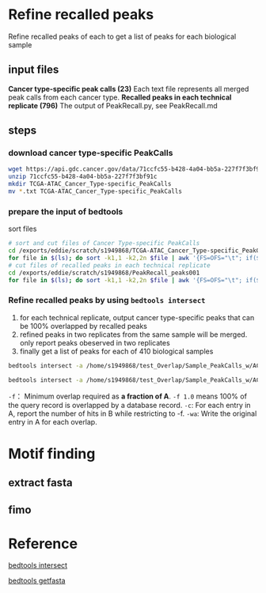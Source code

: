 
# Refine recalled peaks 
Refine recalled peaks of each  to get a list of peaks for each biological sample
## input files
**Cancer type-specific peak calls (23)**
Each text file represents all merged peak calls from each cancer type. 
**Recalled peaks in each technical replicate (796)**
The output of PeakRecall.py, see PeakRecall.md
## steps
### download cancer type-specific PeakCalls
```bash
wget https://api.gdc.cancer.gov/data/71ccfc55-b428-4a04-bb5a-227f7f3bf91c
unzip 71ccfc55-b428-4a04-bb5a-227f7f3bf91c
mkdir TCGA-ATAC_Cancer_Type-specific_PeakCalls
mv *.txt TCGA-ATAC_Cancer_Type-specific_PeakCalls
```
### prepare the input of bedtools
sort files
```bash
# sort and cut files of Cancer Type-specific PeakCalls
cd /exports/eddie/scratch/s1949868/TCGA-ATAC_Cancer_Type-specific_PeakCalls
for file in $(ls); do sort -k1,1 -k2,2n $file | awk '{FS=OFS="\t"; if($1~/^chr/){print $1,$2,$3,$4;}}' > /exports/eddie/scratch/s1949868/Sample_PeakCalls/${file}.sorted; done
# cut files of recalled peaks in each technical replicate
cd /exports/eddie/scratch/s1949868/PeakRecall_peaks001
for file in $(ls); do sort -k1,1 -k2,2n $file | awk '{FS=OFS="\t"; if($1~/^chr/){print $1,$2,$3}}' > /exports/eddie/scratch/s1949868/Sample_PeakCalls/${file}.sorted; done
```
### Refine recalled peaks by using `bedtools intersect`
1. for each technical replicate, output cancer type-specific peaks that can be 100% overlapped by recalled peaks
2. refined peaks in two replicates from the same sample will be merged. only report peaks obeserved in two replicates
3. finally get a list of peaks for each of 410 biological samples
```bash
bedtools intersect -a /home/s1949868/test_Overlap/Sample_PeakCalls_w/ACC*txt.sorted -b /home/s1949868/test_Overlap/Sample_PeakCalls_w/ACCx_025FE5F8_885E_433D_9018_7AE322A92285_X034_S09*bed.sorted -f 1.0 -c -wa | awk '{FS=OFS="\t";if($5>1){print $1,$2,$3,$4}}' > /home/s1949868/test_Overlap/Sample_PeakCalls_w/ACCx_025FE5F8_885E_433D_9018_7AE322A92285_X034_S09_peakCalls.bed
```
```bash
bedtools intersect -a /home/s1949868/test_Overlap/Sample_PeakCalls_w/ACC*txt.sorted -b /home/s1949868/test_Overlap/Sample_PeakCalls_w/ACCx_025FE5F8_885E_433D_9018_7AE322A92285_X034_S09*bed.sorted -f 1.0 -c -wa | awk '{FS=OFS="\t";if($5>1){print $1,$2,$3,$4}}' > /home/s1949868/test_Overlap/Sample_PeakCalls_w/ACCx_025FE5F8_885E_433D_9018_7AE322A92285_X034_S09_peakCalls.bed
```
`-f`： Minimum overlap required as **a fraction of A**. `-f 1.0` means 100% of the query record is overlapped by a database record.
`-c`: For each entry in A, report the number of hits in B while restricting to -f.
`-wa`: Write the original entry in A for each overlap.

# Motif finding
## extract fasta
## fimo

# Reference
[bedtools intersect](https://bedtools.readthedocs.io/en/latest/content/tools/intersect.html)

[bedtools getfasta](https://bedtools.readthedocs.io/en/latest/content/tools/getfasta.html)
<!--stackedit_data:
eyJoaXN0b3J5IjpbLTE0ODgzOTMyNzYsOTkzMTkwOTYxLDM0OT
A4MzA0NF19
-->